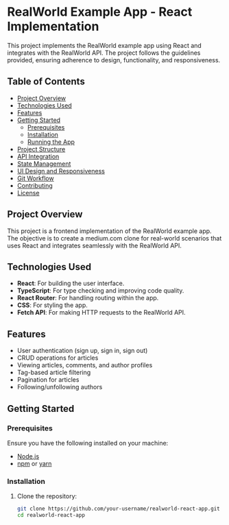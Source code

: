 # RealWorld Example App - React Implementation

This project implements the RealWorld example app using React and integrates with the RealWorld API. The project follows the guidelines provided, ensuring adherence to design, functionality, and responsiveness.

## Table of Contents

- [Project Overview](#project-overview)
- [Technologies Used](#technologies-used)
- [Features](#features)
- [Getting Started](#getting-started)
  - [Prerequisites](#prerequisites)
  - [Installation](#installation)
  - [Running the App](#running-the-app)
- [Project Structure](#project-structure)
- [API Integration](#api-integration)
- [State Management](#state-management)
- [UI Design and Responsiveness](#ui-design-and-responsiveness)
- [Git Workflow](#git-workflow)
- [Contributing](#contributing)
- [License](#license)

## Project Overview

This project is a frontend implementation of the RealWorld example app. The objective is to create a medium.com clone for real-world scenarios that uses React and integrates seamlessly with the RealWorld API.

## Technologies Used

- **React**: For building the user interface.
- **TypeScript**: For type checking and improving code quality.
- **React Router**: For handling routing within the app.
- **CSS**: For styling the app.
- **Fetch API**: For making HTTP requests to the RealWorld API.

## Features

- User authentication (sign up, sign in, sign out)
- CRUD operations for articles
- Viewing articles, comments, and author profiles
- Tag-based article filtering
- Pagination for articles
- Following/unfollowing authors

## Getting Started

### Prerequisites

Ensure you have the following installed on your machine:

- [Node.js](https://nodejs.org/)
- [npm](https://www.npmjs.com/) or [yarn](https://yarnpkg.com/)

### Installation

1. Clone the repository:
   ```bash
   git clone https://github.com/your-username/realworld-react-app.git
   cd realworld-react-app
